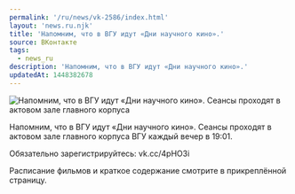 ```yaml
---
permalink: '/ru/news/vk-2586/index.html'
layout: 'news.ru.njk'
title: 'Напомним, что в ВГУ идут «Дни научного кино».'
source: ВКонтакте
tags:
  - news_ru
description: 'Напомним, что в ВГУ идут «Дни научного кино».'
updatedAt: 1448382678
---
```

![Напомним, что в ВГУ идут «Дни научного кино». Сеансы проходят в актовом зале главного корпуса](https://sun9-13.userapi.com/impf/c629401/v629401484/204b0/itn2ZgUiRVU.jpg?size=1280x720&quality=96&proxy=1&sign=93280ef606716869eb5515d01151d102&c_uniq_tag=WruV1tfKa-lk87R7-Uo8Q7Vo9YEAx__6QBtXyULhGlI&type=album)

Напомним, что в ВГУ идут «Дни научного кино». Сеансы проходят в актовом зале главного корпуса ВГУ каждый вечер в 19:01.

Обязательно зарегистрируйтесь: vk.cc/4pHO3i

Расписание фильмов и краткое содержание смотрите в прикреплённой страницу.

